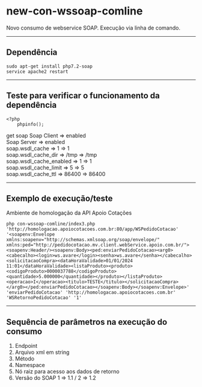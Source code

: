 # new-con-wssoap-comline
Novo consumo de webservice SOAP. Execução via linha de comando.

<hr>

## Dependência
```
sudo apt-get install php7.2-soap
service apache2 restart
```

<hr>

## Teste para verificar o funcionamento da dependência
```
<?php
    phpinfo();
```
get soap Soap Client => enabled<br> 
Soap Server => enabled<br>
soap.wsdl_cache => 1 => 1<br> 
soap.wsdl_cache_dir => /tmp => /tmp<br>
soap.wsdl_cache_enabled => 1 => 1<br>
soap.wsdl_cache_limit => 5 => 5<br>
soap.wsdl_cache_ttl => 86400 => 86400

<hr>

## Exemplo de execução/teste
Ambiente de homologação da API Apoio Cotações
```
php con-wssoap-comline/index3.php 'http://homologacao.apoiocotacoes.com.br:80/app/WSPedidoCotacao' '<soapenv:Envelope xmlns:soapenv="http://schemas.xmlsoap.org/soap/envelope/" xmlns:ped="http://pedidocotacao.mv.client.webService.apoio.com.br/"><soapenv:Header/><soapenv:Body><ped:enviarPedidoCotacao><arg0><cabecalho><login>ws.avare</login><senha>ws.avare</senha></cabecalho><solicitacaoCompra><dataHoraValidade>01/01/2024 11:01</dataHoraValidade><listaProduto><produto><codigoProduto>0000037788</codigoProduto><quantidade>5.000000</quantidade></produto></listaProduto><operacao>I</operacao><titulo>TESTE</titulo></solicitacaoCompra></arg0></ped:enviarPedidoCotacao></soapenv:Body></soapenv:Envelope>' 'enviarPedidoCotacao' 'http://homologacao.apoiocotacoes.com.br' 'WSRetornoPedidoCotacao' '1'
```

<hr>

## Sequência de parâmetros na execução do consumo
<ol>
  <li>Endpoint</li>
  <li>Arquivo xml em string</li>
  <li>Método</li>
  <li>Namespace</li>
  <li>Nó raiz para acesso aos dados de retorno</li>
  <li>Versão do SOAP 1 => 1.1 / 2 => 1.2</li>
</ol>

